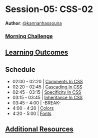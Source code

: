# Session-05: CSS-02

**Author**: [@kannanhassouna](https://github.com/kannanhassouna)
### [Morning Challenge](morning-challenge.md)

## [Learning Outcomes](./learning-outcomes.md)

## Schedule

- 02:00 - 02:20 | [Comments In CSS](./Comments.md)
- 02:20 - 02:45 | [Cascading In CSS](./Cascading.md)
- 02:45 - 03:15 | [Specificity In CSS](./Specificity.md)
- 03:15 - 03:45 | [Inheritance In CSS](./Inheritance.md)
- 03:45 - 4:00  | -BREAK-
- 4:00 -  4:20  | [Colors](./Colors.md)
- 4:20 -  5:00  | [Fonts](./fonts.md)

## [Additional Resources](./resources.md)
